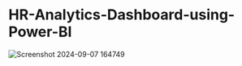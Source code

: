 # HR-Analytics-Dashboard-using-Power-BI
![Screenshot 2024-09-07 164749](https://github.com/user-attachments/assets/a0d32b7b-87d2-4230-8307-380b697237b4)
